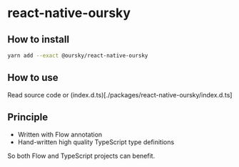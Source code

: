 # react-native-oursky

## How to install

```sh
yarn add --exact @oursky/react-native-oursky
```

## How to use

Read source code or (index.d.ts)[./packages/react-native-oursky/index.d.ts]

## Principle

- Written with Flow annotation
- Hand-written high quality TypeScript type definitions

So both Flow and TypeScript projects can benefit.
